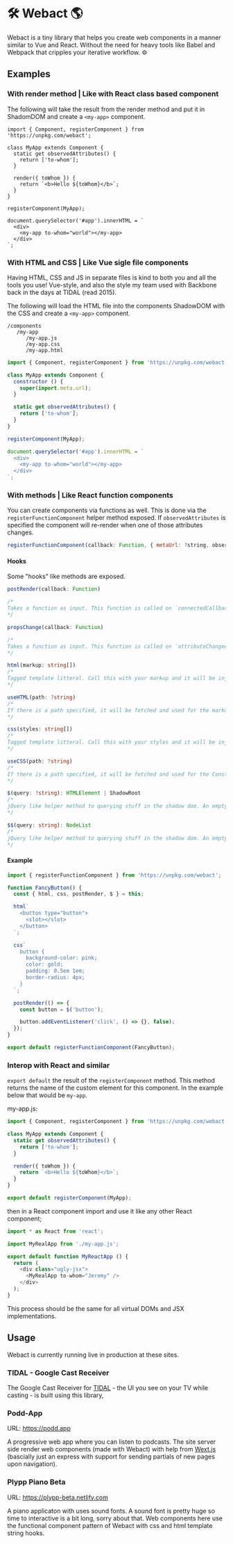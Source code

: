 # 🛠 Webact 🌎

Webact is a tiny library that helps you create web components in a manner similar to Vue and React. Without the need for heavy tools like Babel and Webpack that cripples your iterative workflow. ⚙

## Examples

### With render method | Like with React class based component

The following will take the result from the render method and put it in ShadomDOM and create a `<my-app>` component.

```
import { Component, registerComponent } from 'https://unpkg.com/webact';

class MyApp extends Component {
  static get observedAttributes() {
    return ['to-whom'];
  }

  render({ toWhom }) {
    return `<b>Hello ${toWhom}</b>`;
  }
}

registerComponent(MyApp);

document.querySelector('#app').innerHTML = `
  <div>
    <my-app to-whom="world"></my-app>
  </div>
`;
```


### With HTML and CSS | Like Vue sigle file components

Having HTML, CSS and JS in separate files is kind to both you and all the tools you use! Vue-style, and also the style my team used with Backbone back in the days at TIDAL (read 2015).

The following will load the HTML file into the components ShadowDOM with the CSS and create a `<my-app>` component.

```
/components
   /my-app
      /my-app.js
      /my-app.css
      /my-app.html
```

```js
import { Component, registerComponent } from 'https://unpkg.com/webact';

class MyApp extends Component {
  constructor () {
    super(import.meta.url);
  }

  static get observedAttributes() {
    return ['to-whom'];
  }
}

registerComponent(MyApp);

document.querySelector('#app').innerHTML = `
  <div>
    <my-app to-whom="world"></my-app>
  </div>
`;
```

### With methods | Like React function components

You can create components via functions as well. This is done via the `registerFunctionComponent` helper method exposed. If `observedAttributes` is specified the component will re-render when one of those attributes changes.

```js
registerFunctionComponent(callback: Function, { metaUrl: ?string, observedAttributes: ?string[] })
```

#### Hooks

Some "hooks" like methods are exposed.

```ts
postRender(callback: Function)

/*
Takes a function as input. This function is called on `connectedCallback` in the custom element lifecycle and on `attributeChangedCallback`. Equivalent to the `useEffect` hook and componentDidMount lifecycle callback in React.
*/
```

```ts
propsChange(callback: Function)

/*
Takes a function as input. This function is called on `attributeChangedCallback` in the custom element lifecycle. First parameter is an object with all the attributes of the custom elements. Not that the entire ShadowDOM is trashed on `attributeChangedCallback`, so do not attempt any DOM manipulation here. This is only for reacting to attribute changes for other purposes.
*/
```

```ts
html(markup: string[])
/*
Tagged template litteral. Call this with your markup and it will be injected into the shadow DOM of your component.
*/
```

```ts
useHTML(path: ?string)
/*
If there is a path specified, it will be fetched and used for the markup in the shadow DOM. If no path is specified and the second argument to registerFunctionComponent is the path to the JS file provided you follow the recommended component structure, a file with the same name as the js file in the same folder will be fetches but with the .html extention for use as markup in the shadow DOM.
*/
```

```ts
css(styles: string[])
/*
Tagged template litteral. Call this with your styles and it will be injected as a Constructable Stylesheet into the shadow DOM of you component.
*/
```

```ts
useCSS(path: ?string)
/*
If there is a path specified, it will be fetched and used for the Constructable Stylsheet for the shadow DOM. If no path is specified and the second argument to registerFunctionComponent is the path to the JS file provided you follow the recommended component structure, a file with the same name as the js file in the same folder will be fetches but with the .css extention for use as styles in the shadow DOM.
*/
```

```ts
$(query: ?string): HTMLElement | ShadowRoot
/*
jQuery like helper method to querying stuff in the shadow dom. An empty string or no parameter can be passed in and the method will return the custom element instance. ':host' will select the shadow DOM root, just like the CSS rule.
*/
```

```ts
$$(query: string): NodeList
/*
jQuery like helper method to querying stuff in the shadow dom. An empty string or no parameter can be passed in and the method will return the custom element instance. ':host' will select the shadow DOM root, just like the CSS rule.
*/
```

#### Example

```js
import { registerFunctionComponent } from 'https://unpkg.com/webact';

function FancyButton() {
  const { html, css, postRender, $ } = this;

  html`
    <button type="button">
      <slot></slot>
    </button>
  `;

  css`
    button {
      background-color: pink;
      color: gold;
      padding: 0.5em 1em;
      border-radius: 4px;
    }
  `;

  postRender(() => {
    const button = $('button');

    button.addEventListener('click', () => {}, false);
  });
}

export default registerFunctionComponent(FancyButton);
```

### Interop with React and similar

`export default` the result of the `registerComponent` method. This method returns the name of
the custom element for this component. In the example below that would be `my-app`.

my-app.js:
```js
import { Component, registerComponent } from 'https://unpkg.com/webact';

class MyApp extends Component {
  static get observedAttributes() {
    return ['to-whom'];
  }

  render({ toWhom }) {
    return `<b>Hello ${toWhom}</b>`;
  }
}

export default registerComponent(MyApp);
```

then in a React component import and use it like any other React component;

```js
import * as React from 'react';

import MyRealApp from './my-app.js';

export default function MyReactApp () {
  return (
    <div class="ugly-jsx">
      <MyRealApp to-whom="Jeremy" />
    </div>
  );
}
```

This process should be the same for all virtual DOMs and JSX implementations.

## Usage

Webact is currently running live in production at these sites.

### TIDAL - Google Cast Receiver

The Google Cast Receiver for [TIDAL](https://tidal.com) - the UI you see on your TV while casting - is built using this library,

### Podd-App

URL: https://podd.app

A progressive web app where you can listen to podcasts.
The site server side render web components (made with Webact) with help from [Wext.js](https://github.com/Vufuzi/wext.js) (bascially just an express with support for sending partials of new pages upon navigation).

### Plypp Piano Beta

URL: https://plypp-beta.netlify.com

A piano applicaton with uses sound fonts. A sound font is pretty huge so time to interactive
is a bit long, sorry about that. Web components here use the functional component pattern of Webact with css and html template string hooks.
